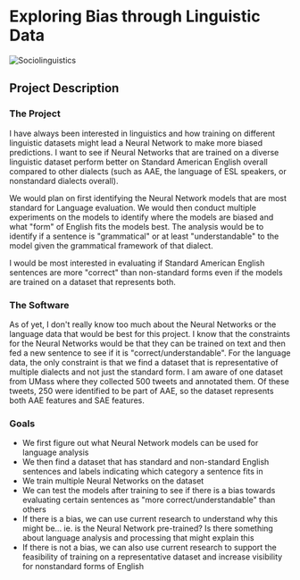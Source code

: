 # Exploring Bias through Linguistic Data

![Sociolinguistics](http://all-about-linguistics.group.shef.ac.uk/wp-content/uploads/2016/03/Sociolinguistic-brain.png)

## Project Description

### The Project

I have always been interested in linguistics and how training on different linguistic datasets might lead a Neural Network to make more biased predictions. I want to see if Neural Networks that are trained on a diverse linguistic dataset perform better on Standard American English overall compared to other dialects (such as AAE, the language of ESL speakers, or nonstandard dialects overall).

We would plan on first identifying the Neural Network models that are most standard for Language evaluation. We would then conduct multiple experiments on the models to identify where the models are biased and what "form" of English fits the models best. The analysis would be to identify if a sentence is "grammatical" or at least "understandable" to the model given the grammatical framework of that dialect.

I would be most interested in evaluating if Standard American English sentences are more "correct" than non-standard forms even if the models are trained on a dataset that represents both.

### The Software

As of yet, I don't really know too much about the Neural Networks or the language data that would be best for this project. I know that the constraints for the Neural Networks would be that they can be trained on text and then fed a new sentence to see if it is "correct/understandable". For the language data, the only constraint is that we find a dataset that is representative of multiple dialects and not just the standard form. I am aware of one dataset from UMass where they collected 500 tweets and annotated them. Of these tweets, 250 were identified to be part of AAE, so the dataset represents both AAE features and SAE features.

### Goals

* We first figure out what Neural Network models can be used for language analysis
* We then find a dataset that has standard and non-standard English sentences and labels indicating which category a sentence fits in
* We train multiple Neural Networks on the dataset
* We can test the models after training to see if there is a bias towards evaluating certain sentences as "more correct/understandable" than others
* If there is a bias, we can use current research to understand why this might be... ie. is the Neural Network pre-trained? Is there something about language analysis and processing that might explain this
* If there is not a bias, we can also use current research to support the feasibility of training on a representative dataset and increase visibility for nonstandard forms of English
